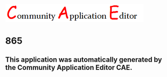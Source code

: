 ![CAE](https://github.com/GHProjectsTest/CAE-Deployment-Temp/blob/master/img/logo.png)  

865
===================


This application was automatically generated by the Community Application Editor CAE.  
---------------

